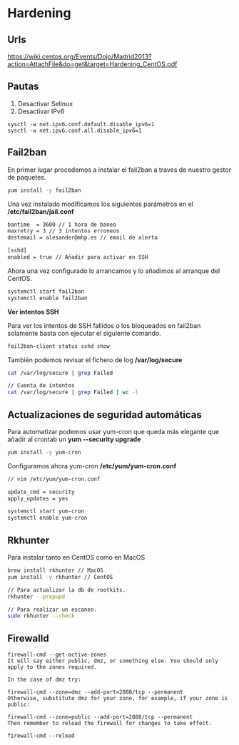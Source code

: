 # Hardening

## Urls
https://wiki.centos.org/Events/Dojo/Madrid2013?action=AttachFile&do=get&target=Hardening_CentOS.pdf

## Pautas
1. Desactivar Selinux
2. Desactivar IPv6 
```    
sysctl -w net.ipv6.conf.default.disable_ipv6=1
sysctl -w net.ipv6.conf.all.disable_ipv6=1 
```

## Fail2ban

En primer lugar procedemos a instalar el fail2ban a traves de nuestro gestor de paquetes.
```bash
yum install -y fail2ban 
```

Una vez instalado modificamos los siguientes parámetros en el **/etc/fail2ban/jail.conf**
```bash
bantime  = 3600 // 1 hora de baneo
maxretry = 3 // 3 intentos erroneos
destemail = alesander@mhp.es // email de alerta

[sshd]
enabled = true // Añadir para activar en SSH
```

Ahora una vez configurado lo arrancamos y lo añadimos al arranque del CentOS.
```bash
systemctl start fail2ban 
systemctl enable fail2ban
```

**Ver intentos SSH**

Para ver los intentos de SSH fallidos o los bloqueados en fail2ban solamente basta con ejecutar el siguiente comando.
```bash
fail2ban-client status sshd show
```

También podemos revisar el fichero de log **/var/log/secure**
```bash
cat /var/log/secure | grep Failed 

// Cuenta de intentos
cat /var/log/secure | grep Failed | wc -l 
```

## Actualizaciones de seguridad automáticas

Para automatizar podemos usar yum-cron que queda más elegante que añadir al crontab un **yum --security upgrade** 

```bash
yum install -y yum-cron
```

Configuramos ahora yum-cron **/etc/yum/yum-cron.conf**
```bash
// vim /etc/yum/yum-cron.conf

update_cmd = security
apply_updates = yes
```

```bash
systemctl start yum-cron
systemctl enable yum-cron
```

## Rkhunter 
Para instalar tanto en CentOS como en MacOS
```bash
brew install rkhunter // MacOS
yum install -y rkhunter // CentOS

// Para actualizar la db de rootkits.
rkhunter --propupd

// Para realizar un escaneo.
sudo rkhunter --check
```

## Firewalld 
```
firewall-cmd --get-active-zones
It will say either public, dmz, or something else. You should only apply to the zones required.

In the case of dmz try:

firewall-cmd --zone=dmz --add-port=2888/tcp --permanent
Otherwise, substitute dmz for your zone, for example, if your zone is public:

firewall-cmd --zone=public --add-port=2888/tcp --permanent
Then remember to reload the firewall for changes to take effect.

firewall-cmd --reload
```
